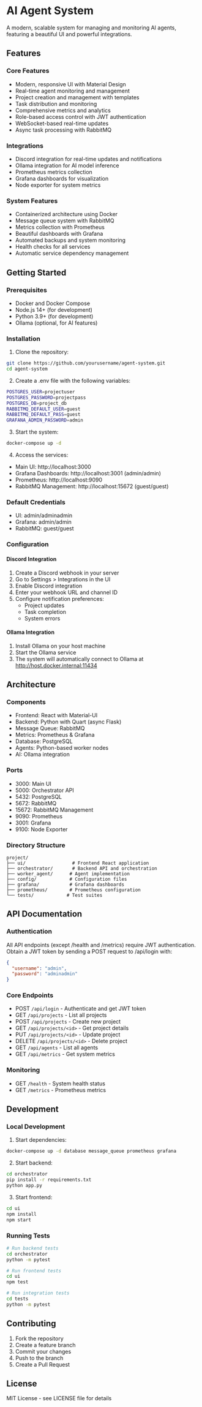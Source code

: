 # AI Agent System

A modern, scalable system for managing and monitoring AI agents, featuring a beautiful UI and powerful integrations.

## Features

### Core Features
- Modern, responsive UI with Material Design
- Real-time agent monitoring and management
- Project creation and management with templates
- Task distribution and monitoring
- Comprehensive metrics and analytics
- Role-based access control with JWT authentication
- WebSocket-based real-time updates
- Async task processing with RabbitMQ

### Integrations
- Discord integration for real-time updates and notifications
- Ollama integration for AI model inference
- Prometheus metrics collection
- Grafana dashboards for visualization
- Node exporter for system metrics

### System Features
- Containerized architecture using Docker
- Message queue system with RabbitMQ
- Metrics collection with Prometheus
- Beautiful dashboards with Grafana
- Automated backups and system monitoring
- Health checks for all services
- Automatic service dependency management

## Getting Started

### Prerequisites
- Docker and Docker Compose
- Node.js 14+ (for development)
- Python 3.9+ (for development)
- Ollama (optional, for AI features)

### Installation

1. Clone the repository:
```bash
git clone https://github.com/yourusername/agent-system.git
cd agent-system
```

2. Create a .env file with the following variables:
```bash
POSTGRES_USER=projectuser
POSTGRES_PASSWORD=projectpass
POSTGRES_DB=project_db
RABBITMQ_DEFAULT_USER=guest
RABBITMQ_DEFAULT_PASS=guest
GRAFANA_ADMIN_PASSWORD=admin
```

3. Start the system:
```bash
docker-compose up -d
```

4. Access the services:
- Main UI: http://localhost:3000
- Grafana Dashboards: http://localhost:3001 (admin/admin)
- Prometheus: http://localhost:9090
- RabbitMQ Management: http://localhost:15672 (guest/guest)

### Default Credentials
- UI: admin/adminadmin
- Grafana: admin/admin
- RabbitMQ: guest/guest

### Configuration

#### Discord Integration
1. Create a Discord webhook in your server
2. Go to Settings > Integrations in the UI
3. Enable Discord integration
4. Enter your webhook URL and channel ID
5. Configure notification preferences:
   - Project updates
   - Task completion
   - System errors

#### Ollama Integration
1. Install Ollama on your host machine
2. Start the Ollama service
3. The system will automatically connect to Ollama at http://host.docker.internal:11434

## Architecture

### Components
- Frontend: React with Material-UI
- Backend: Python with Quart (async Flask)
- Message Queue: RabbitMQ
- Metrics: Prometheus & Grafana
- Database: PostgreSQL
- Agents: Python-based worker nodes
- AI: Ollama integration

### Ports
- 3000: Main UI
- 5000: Orchestrator API
- 5432: PostgreSQL
- 5672: RabbitMQ
- 15672: RabbitMQ Management
- 9090: Prometheus
- 3001: Grafana
- 9100: Node Exporter

### Directory Structure
```
project/
├── ui/                 # Frontend React application
├── orchestrator/       # Backend API and orchestration
├── worker_agent/      # Agent implementation
├── config/            # Configuration files
├── grafana/           # Grafana dashboards
├── prometheus/        # Prometheus configuration
└── tests/            # Test suites
```

## API Documentation

### Authentication
All API endpoints (except /health and /metrics) require JWT authentication.
Obtain a JWT token by sending a POST request to /api/login with:
```json
{
  "username": "admin",
  "password": "adminadmin"
}
```

### Core Endpoints
- POST `/api/login` - Authenticate and get JWT token
- GET `/api/projects` - List all projects
- POST `/api/projects` - Create new project
- GET `/api/projects/<id>` - Get project details
- PUT `/api/projects/<id>` - Update project
- DELETE `/api/projects/<id>` - Delete project
- GET `/api/agents` - List all agents
- GET `/api/metrics` - Get system metrics

### Monitoring
- GET `/health` - System health status
- GET `/metrics` - Prometheus metrics

## Development

### Local Development
1. Start dependencies:
```bash
docker-compose up -d database message_queue prometheus grafana
```

2. Start backend:
```bash
cd orchestrator
pip install -r requirements.txt
python app.py
```

3. Start frontend:
```bash
cd ui
npm install
npm start
```

### Running Tests
```bash
# Run backend tests
cd orchestrator
python -m pytest

# Run frontend tests
cd ui
npm test

# Run integration tests
cd tests
python -m pytest
```

## Contributing

1. Fork the repository
2. Create a feature branch
3. Commit your changes
4. Push to the branch
5. Create a Pull Request

## License

MIT License - see LICENSE file for details 